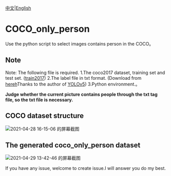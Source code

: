  [中文](https://github.com/SpongeBab/COCO_only_person/README.md)|[English](https://github.com/SpongeBab/COCO_only_person/README-en.md)

# COCO_only_person
Use the python script to select images contains person in the COCO。

## Note
Note: The following file is required.
1.The coco2017 dataset, training set and test set. ([train2017](http://images.cocodataset.org/zips/train2017.zip))
2.The label file in txt format. (Download from [hereh](https://github.com/ultralytics/yolov5/releases/download/v1.0/coco2017labels.zip)Thanks to the author of [YOLOv5](https://github.com/ultralytics/yolov5))
3.Python environment.。

**Judge whether the current picture contains people through the txt tag file, so the txt file is necessary.**

## COCO dataset structure
![2021-04-28 16-15-06 的屏幕截图](https://user-images.githubusercontent.com/65898238/116506804-99bf4a80-a8f0-11eb-95aa-17e422a8e1d1.png)


## The generated coco_only_person dataset
![2021-04-29 13-42-46 的屏幕截图](https://user-images.githubusercontent.com/65898238/116506920-d8550500-a8f0-11eb-9f76-c86d84c2b99f.png)


If you have any issue, welcome to create issue.I will answer you do my best.

